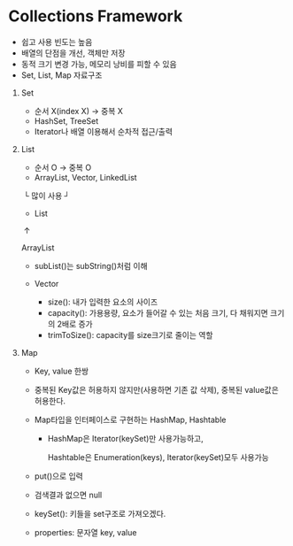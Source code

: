 # Collections Framework

- 쉽고 사용 빈도는 높음
- 배열의 단점을 개선, 객체만 저장
- 동적 크기 변경 가능, 메모리 낭비를 피할 수 있음
- Set, List, Map 자료구조

1. Set

   - 순서 X(index X) → 중복 X
   - HashSet, TreeSet
   - Iterator나 배열 이용해서 순차적 접근/출력
2. List

   - 순서 O → 중복 O
   - ArrayList, Vector, LinkedList

   ​          └ 많이 사용 ┘

   - List

   ​         ↑

      ArrayList

   - subList()는 subString()처럼 이해

   - Vector
     - size(): 내가 입력한 요소의 사이즈
     - capacity(): 가용용량, 요소가 들어갈 수 있는 처음 크기, 다 채워지면 크기의 2배로 증가
     - trimToSize(): capacity를 size크기로 줄이는 역할
3. Map

   - Key, value 한쌍

   - 중복된 Key값은 허용하지 않지만(사용하면 기존 값 삭제), 중복된 value값은 허용한다.

   - Map타입을 인터페이스로 구현하는 HashMap, Hashtable

     - HashMap은 Iterator(keySet)만 사용가능하고,

       Hashtable은 Enumeration(keys), Iterator(keySet)모두 사용가능

   - put()으로 입력

   - 검색결과 없으면 null

   - keySet(): 키들을 set구조로 가져오겠다.

   - properties: 문자열 key, value